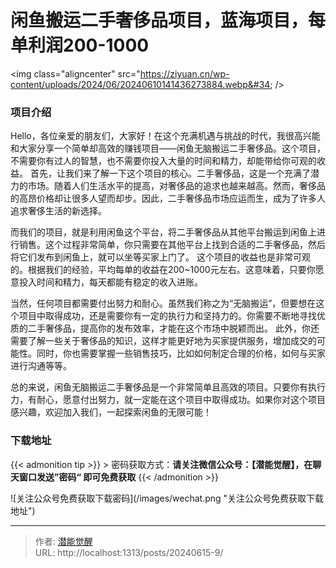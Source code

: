 # 闲鱼搬运二手奢侈品项目，蓝海项目，每单利润200-1000


&lt;img class=&#34;aligncenter&#34; src=&#34;https://ziyuan.cn/wp-content/uploads/2024/06/20240610141436273884.webp&#34;  /&gt;

###  项目介绍

Hello，各位亲爱的朋友们，大家好！在这个充满机遇与挑战的时代，我很高兴能和大家分享一个简单却高效的赚钱项目——闲鱼无脑搬运二手奢侈品。这个项目，不需要你有过人的智慧，也不需要你投入大量的时间和精力，却能带给你可观的收益。
首先，让我们来了解一下这个项目的核心。二手奢侈品，这是一个充满了潜力的市场。随着人们生活水平的提高，对奢侈品的追求也越来越高。然而，奢侈品的高昂价格却让很多人望而却步。因此，二手奢侈品市场应运而生，成为了许多人追求奢侈生活的新选择。

而我们的项目，就是利用闲鱼这个平台，将二手奢侈品从其他平台搬运到闲鱼上进行销售。这个过程非常简单，你只需要在其他平台上找到合适的二手奢侈品，然后将它们发布到闲鱼上，就可以坐等买家上门了。
这个项目的收益也是非常可观的。根据我们的经验，平均每单的收益在200~1000元左右。这意味着，只要你愿意投入时间和精力，每天都能有稳定的收入进账。

当然，任何项目都需要付出努力和耐心。虽然我们称之为“无脑搬运”，但要想在这个项目中取得成功，还是需要你有一定的执行力和坚持力的。你需要不断地寻找优质的二手奢侈品，提高你的发布效率，才能在这个市场中脱颖而出。
此外，你还需要了解一些关于奢侈品的知识，这样才能更好地为买家提供服务，增加成交的可能性。同时，你也需要掌握一些销售技巧，比如如何制定合理的价格，如何与买家进行沟通等等。

总的来说，闲鱼无脑搬运二手奢侈品是一个非常简单且高效的项目。只要你有执行力，有耐心，愿意付出努力，就一定能在这个项目中取得成功。如果你对这个项目感兴趣，欢迎加入我们，一起探索闲鱼的无限可能！


### 下载地址




{{&lt; admonition tip &gt;}}
&gt; 密码获取方式：**请关注微信公众号：【潜能觉醒】，在聊天窗口发送”密码“ 即可免费获取**
{{&lt; /admonition &gt;}}


![关注公众号免费获取下载密码](/images/wechat.png &#34;关注公众号免费获取下载地址&#34;)

---

> 作者: [潜能觉醒](/)  
> URL: http://localhost:1313/posts/20240615-9/  

